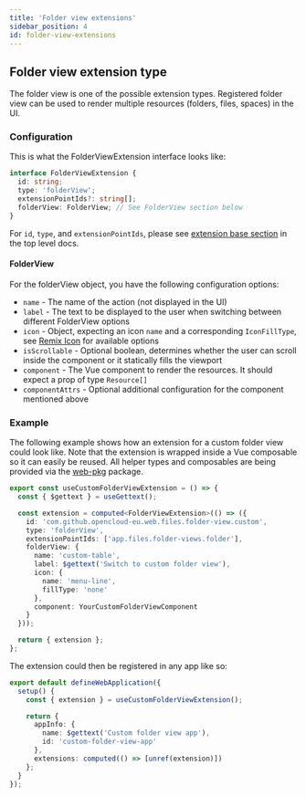 ```yaml
---
title: 'Folder view extensions'
sidebar_position: 4
id: folder-view-extensions
---
```


## Folder view extension type

The folder view is one of the possible extension types. Registered folder view can be used to render multiple resources
(folders, files, spaces) in the UI.

### Configuration

This is what the FolderViewExtension interface looks like:

```typescript
interface FolderViewExtension {
  id: string;
  type: 'folderView';
  extensionPointIds?: string[];
  folderView: FolderView; // See FolderView section below
}
```

For `id`, `type`, and `extensionPointIds`, please see [extension base section](./../#extension-base-configuration) in
the top level docs.

#### FolderView

For the folderView object, you have the following configuration options:

- `name` - The name of the action (not displayed in the UI)
- `label` - The text to be displayed to the user when switching between different FolderView options
- `icon` - Object, expecting an icon `name` and a corresponding `IconFillType`, see [Remix Icon](https://remixicon.com/)
  for available options
- `isScrollable` - Optional boolean, determines whether the user can scroll inside the component or it statically fills
  the viewport
- `component` - The Vue component to render the resources. It should expect a prop of type `Resource[]`
- `componentAttrs` - Optional additional configuration for the component mentioned above

### Example

The following example shows how an extension for a custom folder view could look like. Note that the extension is
wrapped inside a Vue composable so it can easily be reused. All helper types and composables are being provided via the
[web-pkg](https://github.com/opencloud-eu/web/tree/main/packages/web-pkg) package.

```typescript
export const useCustomFolderViewExtension = () => {
  const { $gettext } = useGettext();

  const extension = computed<FolderViewExtension>(() => ({
    id: 'com.github.opencloud-eu.web.files.folder-view.custom',
    type: 'folderView',
    extensionPointIds: ['app.files.folder-views.folder'],
    folderView: {
      name: 'custom-table',
      label: $gettext('Switch to custom folder view'),
      icon: {
        name: 'menu-line',
        fillType: 'none'
      },
      component: YourCustomFolderViewComponent
    }
  }));

  return { extension };
};
```

The extension could then be registered in any app like so:

```typescript
export default defineWebApplication({
  setup() {
    const { extension } = useCustomFolderViewExtension();

    return {
      appInfo: {
        name: $gettext('Custom folder view app'),
        id: 'custom-folder-view-app'
      },
      extensions: computed(() => [unref(extension)])
    };
  }
});
```

